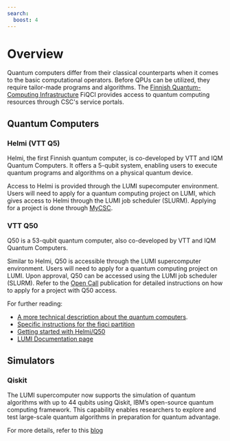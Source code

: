```yaml
---
search:
  boost: 4
---
```


# Overview

Quantum computers differ from their classical counterparts when it comes to the basic 
computational operators. Before QPUs can be utilized, they require tailor-made programs 
and algorithms. The [Finnish Quantum-Computing Infrastructure](https://fiqci.fi) FiQCI provides access to
quantum computing resources through CSC's service portals.

## Quantum Computers

### Helmi (VTT Q5)

Helmi, the first Finnish quantum computer, is co-developed by VTT and IQM Quantum Computers. It offers a 5-qubit system, enabling users to execute quantum programs and algorithms on a physical quantum device.

Access to Helmi is provided through the LUMI supecomputer environment. Users will need to apply for a quantum computing project on LUMI, which gives access to Helmi through the LUMI job scheduler (SLURM). Applying for a project is done through [MyCSC](../../accounts/how-to-create-new-project.md).


### VTT Q50

Q50 is a 53-qubit quantum computer, also co-developed by VTT and IQM Quantum Computers.

Similar to Helmi, Q50 is accessible through the LUMI supercomputer environment. Users will need to apply for a quantum computing project on LUMI. Upon approval, Q50 can be accessed using the LUMI job scheduler (SLURM).
Refer to the [Open Call](https://fiqci.fi/publications/2025-03-04-Q50-Call-1_2025) publication for detailed instructions on how to apply for a project with Q50 access.


For further reading:

* [A more technical description about the quantum computers](./quantum-computers/specs.md).
* [Specific instructions for the fiqci partition](./quantum-computers/fiqci-partition.md)
* [Getting started with Helmi/Q50](./quantum-computers/access.md)
* [LUMI Documentation page](https://docs.lumi-supercomputer.eu/)


## Simulators

### Qiskit

The LUMI supercomputer now supports the simulation of quantum algorithms with up to 44 qubits using Qiskit, IBM’s open-source quantum computing framework. This capability enables researchers to explore and test large-scale quantum algorithms in preparation for quantum advantage.

For more details, refer to this [blog](https://fiqci.fi/publications/2025-04-01-LUMI-quantum-simulations-qiskit-aer)


